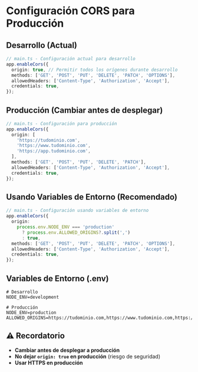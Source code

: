 # Configuración CORS para Producción

## Desarrollo (Actual)

```typescript
// main.ts - Configuración actual para desarrollo
app.enableCors({
  origin: true, // Permitir todos los orígenes durante desarrollo
  methods: ['GET', 'POST', 'PUT', 'DELETE', 'PATCH', 'OPTIONS'],
  allowedHeaders: ['Content-Type', 'Authorization', 'Accept'],
  credentials: true,
});
```

## Producción (Cambiar antes de desplegar)

```typescript
// main.ts - Configuración para producción
app.enableCors({
  origin: [
    'https://tudominio.com',
    'https://www.tudominio.com',
    'https://app.tudominio.com',
  ],
  methods: ['GET', 'POST', 'PUT', 'DELETE', 'PATCH'],
  allowedHeaders: ['Content-Type', 'Authorization', 'Accept'],
  credentials: true,
});
```

## Usando Variables de Entorno (Recomendado)

```typescript
// main.ts - Configuración usando variables de entorno
app.enableCors({
  origin:
    process.env.NODE_ENV === 'production'
      ? process.env.ALLOWED_ORIGINS?.split(',')
      : true,
  methods: ['GET', 'POST', 'PUT', 'DELETE', 'PATCH', 'OPTIONS'],
  allowedHeaders: ['Content-Type', 'Authorization', 'Accept'],
  credentials: true,
});
```

## Variables de Entorno (.env)

```env
# Desarrollo
NODE_ENV=development

# Producción
NODE_ENV=production
ALLOWED_ORIGINS=https://tudominio.com,https://www.tudominio.com,https://app.tudominio.com
```

## ⚠️ Recordatorio

- **Cambiar antes de desplegar a producción**
- **No dejar `origin: true` en producción** (riesgo de seguridad)
- **Usar HTTPS en producción**
